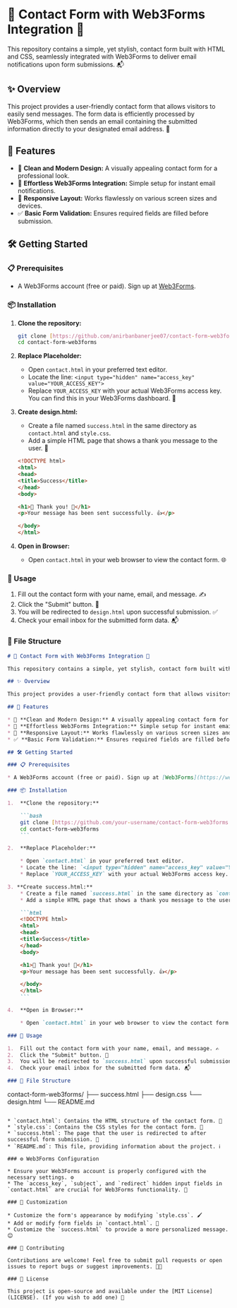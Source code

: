# 📧 Contact Form with Web3Forms Integration 🚀

This repository contains a simple, yet stylish, contact form built with HTML and CSS, seamlessly integrated with Web3Forms to deliver email notifications upon form submissions. 📬

## ✨ Overview

This project provides a user-friendly contact form that allows visitors to easily send messages. The form data is efficiently processed by Web3Forms, which then sends an email containing the submitted information directly to your designated email address. 💌

## 🌟 Features

* 🎨 **Clean and Modern Design:** A visually appealing contact form for a professional look.
* 🔗 **Effortless Web3Forms Integration:** Simple setup for instant email notifications.
* 📱 **Responsive Layout:** Works flawlessly on various screen sizes and devices.
* ✅ **Basic Form Validation:** Ensures required fields are filled before submission.

## 🛠️ Getting Started

### 📋 Prerequisites

* A Web3Forms account (free or paid). Sign up at [Web3Forms](https://web3forms.com/).

### 📦 Installation

1.  **Clone the repository:**

    ```bash
    git clone [https://github.com/anirbanbanerjee07/contact-form-web3forms.git](https://www.google.com/search?q=https://github.com/anirbanbanerjee07/contact-form-web3forms.git)
    cd contact-form-web3forms
    ```

2.  **Replace Placeholder:**

    * Open `contact.html` in your preferred text editor.
    * Locate the line: `<input type="hidden" name="access_key" value="YOUR_ACCESS_KEY">`
    * Replace `YOUR_ACCESS_KEY` with your actual Web3Forms access key. You can find this in your Web3Forms dashboard. 🔑

3. **Create design.html:**
    * Create a file named `success.html` in the same directory as `contact.html` and `style.css`.
    * Add a simple HTML page that shows a thank you message to the user. 🎉

    ```html
    <!DOCTYPE html>
    <html>
    <head>
    <title>Success</title>
    </head>
    <body>

    <h1>🎉 Thank you! 🎉</h1>
    <p>Your message has been sent successfully. 👍</p>

    </body>
    </html>
    ```

4.  **Open in Browser:**

    * Open `contact.html` in your web browser to view the contact form. 🌐

### 🚀 Usage

1.  Fill out the contact form with your name, email, and message. ✍️
2.  Click the "Submit" button. 🚀
3.  You will be redirected to `design.html` upon successful submission. ✅
4.  Check your email inbox for the submitted form data. 📬

### 📂 File Structure

```markdown
# 📧 Contact Form with Web3Forms Integration 🚀

This repository contains a simple, yet stylish, contact form built with HTML and CSS, seamlessly integrated with Web3Forms to deliver email notifications upon form submissions. 📬

## ✨ Overview

This project provides a user-friendly contact form that allows visitors to easily send messages. The form data is efficiently processed by Web3Forms, which then sends an email containing the submitted information directly to your designated email address. 💌

## 🌟 Features

* 🎨 **Clean and Modern Design:** A visually appealing contact form for a professional look.
* 🔗 **Effortless Web3Forms Integration:** Simple setup for instant email notifications.
* 📱 **Responsive Layout:** Works flawlessly on various screen sizes and devices.
* ✅ **Basic Form Validation:** Ensures required fields are filled before submission.

## 🛠️ Getting Started

### 📋 Prerequisites

* A Web3Forms account (free or paid). Sign up at [Web3Forms](https://web3forms.com/).

### 📦 Installation

1.  **Clone the repository:**

    ```bash
    git clone [https://github.com/your-username/contact-form-web3forms.git](https://www.google.com/search?q=https://github.com/your-username/contact-form-web3forms.git)
    cd contact-form-web3forms
    ```

2.  **Replace Placeholder:**

    * Open `contact.html` in your preferred text editor.
    * Locate the line: `<input type="hidden" name="access_key" value="YOUR_ACCESS_KEY">`
    * Replace `YOUR_ACCESS_KEY` with your actual Web3Forms access key. You can find this in your Web3Forms dashboard. 🔑

3. **Create success.html:**
    * Create a file named `success.html` in the same directory as `contact.html` and `style.css`.
    * Add a simple HTML page that shows a thank you message to the user. 🎉

    ```html
    <!DOCTYPE html>
    <html>
    <head>
    <title>Success</title>
    </head>
    <body>

    <h1>🎉 Thank you! 🎉</h1>
    <p>Your message has been sent successfully. 👍</p>

    </body>
    </html>
    ```

4.  **Open in Browser:**

    * Open `contact.html` in your web browser to view the contact form. 🌐

### 🚀 Usage

1.  Fill out the contact form with your name, email, and message. ✍️
2.  Click the "Submit" button. 🚀
3.  You will be redirected to `success.html` upon successful submission. ✅
4.  Check your email inbox for the submitted form data. 📬

### 📂 File Structure

```
contact-form-web3forms/
├── success.html
├── design.css
└── design.html
└── README.md
```

* `contact.html`: Contains the HTML structure of the contact form. 📄
* `style.css`: Contains the CSS styles for the contact form. 🎨
* `success.html`: The page that the user is redirected to after successful form submission. 🎉
* `README.md`: This file, providing information about the project. ℹ️

### ⚙️ Web3Forms Configuration

* Ensure your Web3Forms account is properly configured with the necessary settings. ⚙️
* The `access_key`, `subject`, and `redirect` hidden input fields in `contact.html` are crucial for Web3Forms functionality. 🔑

### 🎨 Customization

* Customize the form's appearance by modifying `style.css`. 🖌️
* Add or modify form fields in `contact.html`. 📝
* Customize the `success.html` to provide a more personalized message. 😊

### 🤝 Contributing

Contributions are welcome! Feel free to submit pull requests or open issues to report bugs or suggest improvements. 🐛💡

### 📜 License

This project is open-source and available under the [MIT License](LICENSE). (If you wish to add one) 📝
```
